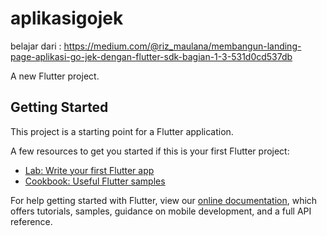 # aplikasigojek

belajar dari : https://medium.com/@riz_maulana/membangun-landing-page-aplikasi-go-jek-dengan-flutter-sdk-bagian-1-3-531d0cd537db

A new Flutter project.

## Getting Started

This project is a starting point for a Flutter application.

A few resources to get you started if this is your first Flutter project:

- [Lab: Write your first Flutter app](https://flutter.dev/docs/get-started/codelab)
- [Cookbook: Useful Flutter samples](https://flutter.dev/docs/cookbook)

For help getting started with Flutter, view our
[online documentation](https://flutter.dev/docs), which offers tutorials,
samples, guidance on mobile development, and a full API reference.
